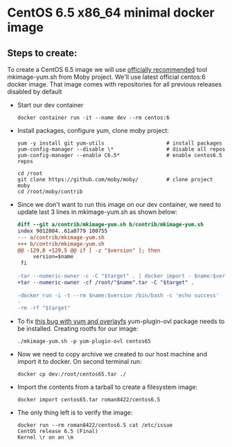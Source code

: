 # CentOS 6.5 x86_64 minimal docker image

## Steps to create:
To create a CentOS 6.5 image we will use [officially recommended](https://docs.docker.com/engine/userguide/eng-image/baseimages/) tool mkimage-yum.sh from Moby project.
We'll use latest official centos:6 docker image. That image comes with repositories for all previous releases disabled by default

- Start our dev container
    ```
    docker container run -it --name dev --rm centos:6
    ```
- Install packages, configure yum, clone moby project:
    ```
    yum -y install git yum-utils                    # install packages
    yum-config-manager --disable \*                 # disable all repos
    yum-config-manager --enable C6.5*               # enable centos6.5 repos
    
    cd /root
    git clone https://github.com/moby/moby/         # clone project moby
    cd /root/moby/contrib

    ```

- Since we don't want to run this image on our dev container, we need to update last 3 lines in mkimage-yum.sh as shown below:
    ```diff
    diff --git a/contrib/mkimage-yum.sh b/contrib/mkimage-yum.sh
    index 9012804..61a0779 100755
    --- a/contrib/mkimage-yum.sh
    +++ b/contrib/mkimage-yum.sh
    @@ -129,8 +129,5 @@ if [ -z "$version" ]; then
         version=$name
     fi
     
    -tar --numeric-owner -c -C "$target" . | docker import - $name:$version
    +tar --numeric-owner -cf /root/"$name".tar -C "$target" .
     
    -docker run -i -t --rm $name:$version /bin/bash -c 'echo success'
    -
    -rm -rf "$target"
    ```

- To fix [this bug with yum and overlayfs](https://github.com/moby/moby/issues/10180) yum-plugin-ovl package needs to be installed.
Creating rootfs for our image:
    ```
    ./mkimage-yum.sh -p yum-plugin-ovl centos65
    ```

- Now we need to copy archive we created to our host machine and import it to docker. On second terminal run:
    ```
    docker cp dev:/root/centos65.tar ./
    ```

- Import the contents from a tarball to create a filesystem image:
    ```
    docker import centos65.tar roman8422/centos6.5
    ```

- The only thing left is to verify the image:
    ```
    docker run --rm roman8422/centos6.5 cat /etc/issue
    CentOS release 6.5 (Final)
    Kernel \r on an \m
    ```
